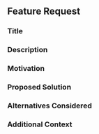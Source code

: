 ## Feature Request

### Title
<!-- A concise title for the feature request -->

### Description
<!-- A detailed description of the requested feature -->

### Motivation
<!-- Why this feature is needed and how it will be useful -->

### Proposed Solution
<!-- A brief explanation of how you think this feature could be implemented -->

### Alternatives Considered
<!-- Any alternative solutions or features you’ve considered -->

### Additional Context
<!-- Any other information that might be relevant -->
